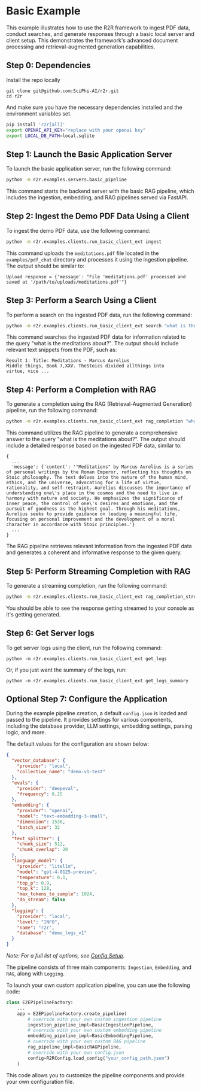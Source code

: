 # Basic Example
This example illustrates how to use the R2R framework to ingest PDF data, conduct searches, and generate responses through a basic local server and client setup. This demonstrates the framework's advanced document processing and retrieval-augmented generation capabilities.


## Step 0: Dependencies
Install the repo locally
```
git clone git@github.com:SciPhi-AI/r2r.git
cd r2r
```
And make sure you have the necessary dependencies installed and the environment variables set.
```bash
pip install 'r2r[all]'
export OPENAI_API_KEY="replace with your openai key"
export LOCAL_DB_PATH=local.sqlite
```

## Step 1: Launch the Basic Application Server

To launch the basic application server, run the following command:

```bash
python -m r2r.examples.servers.basic_pipeline
```

This command starts the backend server with the basic RAG pipeline, which includes the ingestion, embedding, and RAG pipelines served via FastAPI.

## Step 2: Ingest the Demo PDF Data Using a Client

To ingest the demo PDF data, use the following command:

```bash
python -m r2r.examples.clients.run_basic_client_ext ingest
```

This command uploads the `meditations.pdf` file located in the `examples/pdf_chat` directory and processes it using the ingestion pipeline. The output should be similar to:

```
Upload response = {'message': "File 'meditations.pdf' processed and saved at '/path/to/uploads/meditations.pdf'"}
```

## Step 3: Perform a Search Using a Client

To perform a search on the ingested PDF data, run the following command:

```bash
python -m r2r.examples.clients.run_basic_client_ext search "what is the meditations about?"
```

This command searches the ingested PDF data for information related to the query "what is the meditations about?". The output should include relevant text snippets from the PDF, such as:

```
Result 1: Title: Meditations - Marcus Aurelius
Middle things, Book 7,XXV. TheStoics divided allthings into
virtue, vice ...
```

## Step 4: Perform a Completion with RAG

To generate a completion using the RAG (Retrieval-Augmented Generation) pipeline, run the following command:

```bash
python -m r2r.examples.clients.run_basic_client_ext rag_completion "what is the meditations about?"
```

This command utilizes the RAG pipeline to generate a comprehensive answer to the query "what is the meditations about?". The output should include a detailed response based on the ingested PDF data, similar to:

```
{
  ...
  'message': {'content': '"Meditations" by Marcus Aurelius is a series of personal writings by the Roman Emperor, reflecting his thoughts on Stoic philosophy. The text delves into the nature of the human mind, ethics, and the universe, advocating for a life of virtue, rationality, and self-restraint. Aurelius discusses the importance of understanding one\'s place in the cosmos and the need to live in harmony with nature and society. He emphasizes the significance of inner peace, the control of one\'s desires and emotions, and the pursuit of goodness as the highest goal. Through his meditations, Aurelius seeks to provide guidance on leading a meaningful life, focusing on personal improvement and the development of a moral character in accordance with Stoic principles.'}
  ...
}
```

The RAG pipeline retrieves relevant information from the ingested PDF data and generates a coherent and informative response to the given query.

## Step 5: Perform Streaming Completion with RAG
To generate a streaming completion, run the following command:
```bash
python -m r2r.examples.clients.run_basic_client_ext rag_completion_streaming "what is the meditations about?"
```
You should be able to see the response getting streamed to your console as it's getting generated.


## Step 6: Get Server logs
To get server logs using the client, run the following command:
```
python -m r2r.examples.clients.run_basic_client_ext get_logs
```

Or, if you just want the summary of the logs, run:
```
python -m r2r.examples.clients.run_basic_client_ext get_logs_summary
```


## Optional Step 7: Configure the Application

<a name="configjson"></a>

During the example pipeline creation, a default `config.json` is loaded and passed to the pipeline. It provides settings for various components, including the database provider, LLM settings, embedding settings, parsing logic, and more.

The default values for the configuration are shown below:

```json
{
  "vector_database": {
    "provider": "local",
    "collection_name": "demo-v1-test"
  },
  "evals": {
    "provider": "deepeval",
    "frequency": 0.25
  },
  "embedding": {
    "provider": "openai",
    "model": "text-embedding-3-small",
    "dimension": 1536,
    "batch_size": 32
  },
  "text_splitter": {
    "chunk_size": 512,
    "chunk_overlap": 20
  },
  "language_model": {
    "provider": "litellm",
    "model": "gpt-4-0125-preview",
    "temperature": 0.1,
    "top_p": 0.9,
    "top_k": 128,
    "max_tokens_to_sample": 1024,
    "do_stream": false
  },
  "logging": {
    "provider": "local",
    "level": "INFO",
    "name": "r2r",
    "database": "demo_logs_v1"
  }
}
```

_Note: For a full list of options, see [Config Setup](../core_features/config.mdx)._

The pipeline consists of three main components: `Ingestion`, `Embedding`, and `RAG`, along with `Logging`.

To launch your own custom application pipeline, you can use the following code:

```python
class E2EPipelineFactory:
    ...
    app = E2EPipelineFactory.create_pipeline(
        # override with your own custom ingestion pipeline
        ingestion_pipeline_impl=BasicIngestionPipeline,
        # override with your own custom embedding pipeline
        embedding_pipeline_impl=BasicEmbeddingPipeline,
        # override with your own custom RAG pipeline
        rag_pipeline_impl=BasicRAGPipeline,
        # override with your own config.json
        config=R2RConfig.load_config("your_config_path.json")
    )
```

This code allows you to customize the pipeline components and provide your own configuration file.